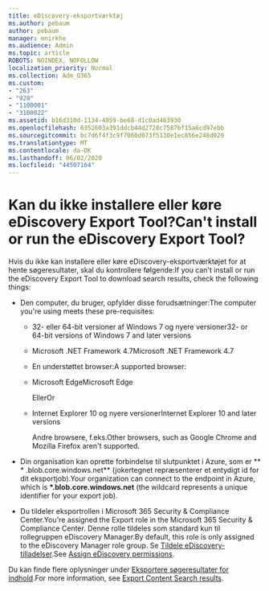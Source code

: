 ```yaml
---
title: eDiscovery-eksportværktøj
ms.author: pebaum
author: pebaum
manager: mnirkhe
ms.audience: Admin
ms.topic: article
ROBOTS: NOINDEX, NOFOLLOW
localization_priority: Normal
ms.collection: Adm_O365
ms.custom:
- "263"
- "928"
- "1100001"
- "3100022"
ms.assetid: b16d310d-1134-4959-be68-d1c0ad463930
ms.openlocfilehash: 6352603a391ddcb44d2728c7587bf15a6cd97ebb
ms.sourcegitcommit: bc7d6f4f3c9f7060d073f5130e1ec856e248d020
ms.translationtype: MT
ms.contentlocale: da-DK
ms.lasthandoff: 06/02/2020
ms.locfileid: "44507164"
---
```

# <a name="cant-install-or-run-the-ediscovery-export-tool"></a><span data-ttu-id="1a6a6-102">Kan du ikke installere eller køre eDiscovery Export Tool?</span><span class="sxs-lookup"><span data-stu-id="1a6a6-102">Can't install or run the eDiscovery Export Tool?</span></span>

<span data-ttu-id="1a6a6-103">Hvis du ikke kan installere eller køre eDiscovery-eksportværktøjet for at hente søgeresultater, skal du kontrollere følgende:</span><span class="sxs-lookup"><span data-stu-id="1a6a6-103">If you can't install or run the eDiscovery Export Tool to download search results, check the following things:</span></span>
  
- <span data-ttu-id="1a6a6-104">Den computer, du bruger, opfylder disse forudsætninger:</span><span class="sxs-lookup"><span data-stu-id="1a6a6-104">The computer you're using meets these pre-requisites:</span></span>

  - <span data-ttu-id="1a6a6-105">32- eller 64-bit versioner af Windows 7 og nyere versioner</span><span class="sxs-lookup"><span data-stu-id="1a6a6-105">32- or 64-bit versions of Windows 7 and later versions</span></span>

  - <span data-ttu-id="1a6a6-106">Microsoft .NET Framework 4.7</span><span class="sxs-lookup"><span data-stu-id="1a6a6-106">Microsoft .NET Framework 4.7</span></span>

  - <span data-ttu-id="1a6a6-107">En understøttet browser:</span><span class="sxs-lookup"><span data-stu-id="1a6a6-107">A supported browser:</span></span>

  - <span data-ttu-id="1a6a6-108">Microsoft Edge</span><span class="sxs-lookup"><span data-stu-id="1a6a6-108">Microsoft Edge</span></span>

    <span data-ttu-id="1a6a6-109">Eller</span><span class="sxs-lookup"><span data-stu-id="1a6a6-109">Or</span></span>

  - <span data-ttu-id="1a6a6-110">Internet Explorer 10 og nyere versioner</span><span class="sxs-lookup"><span data-stu-id="1a6a6-110">Internet Explorer 10 and later versions</span></span>

    <span data-ttu-id="1a6a6-111">Andre browsere, f.eks.</span><span class="sxs-lookup"><span data-stu-id="1a6a6-111">Other browsers, such as Google Chrome and Mozilla Firefox aren't supported.</span></span>

- <span data-ttu-id="1a6a6-112">Din organisation kan oprette forbindelse til slutpunktet i Azure, som er \*\* \* .blob.core.windows.net\*\* (jokertegnet repræsenterer et entydigt id for dit eksportjob).</span><span class="sxs-lookup"><span data-stu-id="1a6a6-112">Your organization can connect to the endpoint in Azure, which is **\*.blob.core.windows.net** (the wildcard represents a unique identifier for your export job).</span></span>

- <span data-ttu-id="1a6a6-113">Du tildeler eksportrollen i Microsoft 365 Security &amp; Compliance Center.</span><span class="sxs-lookup"><span data-stu-id="1a6a6-113">You're assigned the Export role in the Microsoft 365 Security &amp; Compliance Center.</span></span> <span data-ttu-id="1a6a6-114">Denne rolle tildeles som standard kun til rollegruppen eDiscovery Manager.</span><span class="sxs-lookup"><span data-stu-id="1a6a6-114">By default, this role is only assigned to the eDiscovery Manager role group.</span></span> <span data-ttu-id="1a6a6-115">Se [Tildele eDiscovery-tilladelser](https://docs.microsoft.com/microsoft-365/compliance/assign-ediscovery-permissions).</span><span class="sxs-lookup"><span data-stu-id="1a6a6-115">See [Assign eDiscovery permissions](https://docs.microsoft.com/microsoft-365/compliance/assign-ediscovery-permissions).</span></span>

<span data-ttu-id="1a6a6-116">Du kan finde flere oplysninger under [Eksportere søgeresultater for indhold](https://docs.microsoft.com/microsoft-365/compliance/export-search-results).</span><span class="sxs-lookup"><span data-stu-id="1a6a6-116">For more information, see [Export Content Search results](https://docs.microsoft.com/microsoft-365/compliance/export-search-results).</span></span>
  